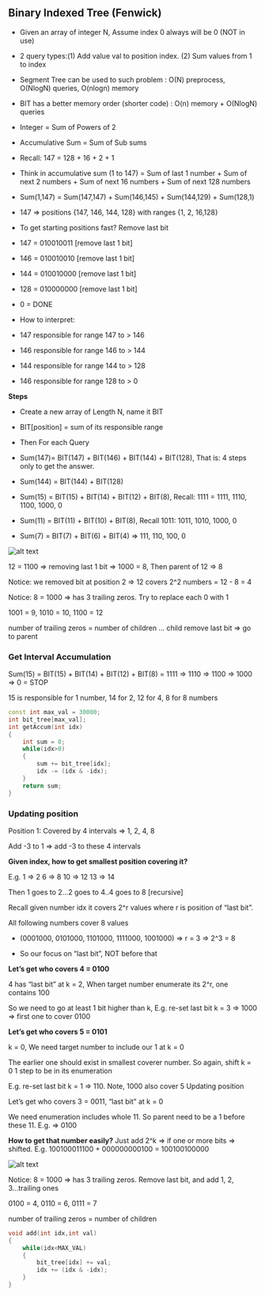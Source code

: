 ##  Binary Indexed Tree (Fenwick)

- Given an array of integer N, Assume index 0 always will be 0 (NOT in use)
- 2 query types:(1) Add value val to position index. (2) Sum values from 1 to index
- Segment Tree can be used to such problem : O(N) preprocess, O(NlogN) queries, O(nlogn) memory
- BIT has a better memory order (shorter code) :  O(n) memory + O(NlogN) queries

- Integer = Sum of Powers of 2
- Accumulative Sum = Sum of Sub sums
- Recall: 147 = 128 + 16 + 2 + 1
- Think in accumulative sum (1 to 147) = Sum of last 1 number + Sum of next 2 numbers + Sum of next 16 numbers + Sum of next 128 numbers
- Sum(1,147) = Sum(147,147) + Sum(146,145) + Sum(144,129) + Sum(128,1)
- 147 ⇒ positions {147, 146, 144, 128} with ranges {1, 2, 16,128}

- To get starting positions fast? Remove last bit

- 147 = 010010011 [remove last 1 bit]
- 146 = 010010010 [remove last 1 bit]
- 144 = 010010000 [remove last 1 bit]
- 128 = 010000000 [remove last 1 bit]
- 0 = DONE
- How to interpret:
- 147 responsible for range 147 to > 146
- 146 responsible for range 146 to > 144
- 144 responsible for range 144 to > 128
- 146 responsible for range 128 to > 0

**Steps**

- Create a new array of Length N, name it BIT

- BIT[position] = sum of its responsible range

- Then For each Query

- Sum(147)= BIT(147) + BIT(146) + BIT(144) + BIT(128), That is: 4 steps only to get the answer.

- Sum(144) = BIT(144) + BIT(128)

- Sum(15) = BIT(15) + BIT(14) + BIT(12) + BIT(8), Recall: 1111 = 1111, 1110, 1100, 1000, 0

- Sum(11) = BIT(11) + BIT(10) + BIT(8), Recall 1011: 1011, 1010, 1000, 0

- Sum(7) = BIT(7) + BIT(6) + BIT(4) ⇒ 111, 110, 100, 0

![alt text](https://github.com/Khaled-Mahmmoud/MyCompetitiveProgramming/blob/master/img/Tree/fenwick.png)

12 = 1100 ⇒ removing last 1 bit ⇒ 1000 = 8, Then parent of 12 ⇒ 8

Notice: we removed bit at position 2 ⇒ 12 covers 2^2 numbers = 12 - 8 = 4

Notice: 8 = 1000 => has 3 trailing zeros. Try to replace each 0 with 1

1001 = 9, 1010 = 10, 1100 = 12

number of trailing zeros = number of children … child remove last bit => go to parent

### Get Interval Accumulation

Sum(15) = BIT(15) + BIT(14) + BIT(12) + BIT(8) = 1111 ⇒ 1110 ⇒ 1100 ⇒ 1000 ⇒ 0 = STOP

15 is responsible for 1 number, 14 for 2, 12 for 4, 8 for 8 numbers

```cpp
const int max_val = 30000;
int bit_tree[max_val];
int getAccum(int idx)
{
    int sum = 0;
    while(idx>0)
    {
        sum += bit_tree[idx];
        idx -= (idx & -idx);
    }
    return sum;
}
```
### Updating position

Position 1: Covered by 4 intervals ⇒ 1, 2, 4, 8

Add -3 to 1 ⇒ add -3 to these 4 intervals

**Given index, how to get smallest position covering it?**

E.g. 1 ⇒ 2 6 ⇒ 8 10 ⇒ 12 13 ⇒ 14

Then 1 goes to 2...2 goes to 4..4 goes to 8 [recursive]

Recall given number idx it covers 2^r values where r is position of “last bit”.
 
All following numbers cover 8 values

- (0001000, 0101000, 1101000, 1111000, 1001000) ⇒ r = 3 ⇒ 2^3 = 8

- So our focus on “last bit”, NOT before that

**Let’s get who covers 4 = 0100**

4 has “last bit” at k = 2, When target number enumerate its 2^r, one contains 100

So we need to go at least 1 bit higher than k, E.g. re-set last bit k = 3 ⇒ 1000 ⇒ first one to cover 0100

**Let’s get who covers 5 = 0101**

k = 0, We need target number to include our 1 at k = 0

The earlier one should exist in smallest coverer number. So again, shift k = 0 1 step to be in its enumeration

E.g. re-set last bit k = 1 ⇒ 110. Note, 1000 also cover 5 Updating position

Let’s get who covers 3 = 0011, “last bit” at k = 0

We need enumeration includes whole 11. So parent need to be a 1 before these 11. E.g. ⇒ 0100

**How to get that number easily?** Just add 2^k ⇒ if one or more bits ⇒ shifted. E.g. 100100011100 + 000000000100 = 100100100000

![alt text](https://github.com/Khaled-Mahmmoud/MyCompetitiveProgramming/blob/master/img/Tree/fenwick_1.png)

Notice: 8 = 1000 => has 3 trailing zeros. Remove last bit, and add 1, 2, 3...trailing ones

0100 = 4, 0110 = 6, 0111 = 7

number of trailing zeros = number of children

```cpp
void add(int idx,int val)
{
    while(idx<MAX_VAL)
    {
        bit_tree[idx] += val;
        idx += (idx & -idx);
    }
}
```
